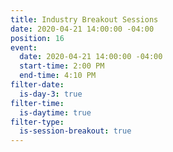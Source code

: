```yaml
---
title: Industry Breakout Sessions
date: 2020-04-21 14:00:00 -04:00
position: 16
event:
  date: 2020-04-21 14:00:00 -04:00
  start-time: 2:00 PM
  end-time: 4:10 PM
filter-date:
  is-day-3: true
filter-time:
  is-daytime: true
filter-type:
  is-session-breakout: true
---
```


